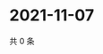 # 2021-11-07

共 0 条

<!-- BEGIN WEIBO -->
<!-- 最后更新时间 Sun Nov 07 2021 10:35:47 GMT+0800 (China Standard Time) -->

<!-- END WEIBO -->
